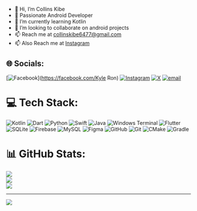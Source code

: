 - 👋 Hi, I’m Collins Kibe
- 👀 Passionate Android Developer
- 🌱 I’m currently learning Kotlin
- 💞️ I’m looking to collaborate on android projects
- 📫 Reach me at collinskibe6477@gmail.com
- 📫 Also Reach me at [Instagram](https://www.instagram.com/_.kibe_r/?hl=en)



## 🌐 Socials:
[![Facebook](https://img.shields.io/badge/Facebook-%231877F2.svg?logo=Facebook&logoColor=white)](https://facebook.com/Kyle Ron) [![Instagram](https://img.shields.io/badge/Instagram-%23E4405F.svg?logo=Instagram&logoColor=white)](https://instagram.com/_.kibe_r) [![X](https://img.shields.io/badge/X-black.svg?logo=X&logoColor=white)](https://x.com/Collinskib15865) [![email](https://img.shields.io/badge/Email-D14836?logo=gmail&logoColor=white)](mailto:collinskibe6477@gmail.com) 

# 💻 Tech Stack:
![Kotlin](https://img.shields.io/badge/kotlin-%237F52FF.svg?style=for-the-badge&logo=kotlin&logoColor=white) ![Dart](https://img.shields.io/badge/dart-%230175C2.svg?style=for-the-badge&logo=dart&logoColor=white) ![Python](https://img.shields.io/badge/python-3670A0?style=for-the-badge&logo=python&logoColor=ffdd54) ![Swift](https://img.shields.io/badge/swift-F54A2A?style=for-the-badge&logo=swift&logoColor=white) ![Java](https://img.shields.io/badge/java-%23ED8B00.svg?style=for-the-badge&logo=openjdk&logoColor=white) ![Windows Terminal](https://img.shields.io/badge/Windows%20Terminal-%234D4D4D.svg?style=for-the-badge&logo=windows-terminal&logoColor=white) ![Flutter](https://img.shields.io/badge/Flutter-%2302569B.svg?style=for-the-badge&logo=Flutter&logoColor=white) ![SQLite](https://img.shields.io/badge/sqlite-%2307405e.svg?style=for-the-badge&logo=sqlite&logoColor=white) ![Firebase](https://img.shields.io/badge/firebase-a08021?style=for-the-badge&logo=firebase&logoColor=ffcd34) ![MySQL](https://img.shields.io/badge/mysql-4479A1.svg?style=for-the-badge&logo=mysql&logoColor=white) ![Figma](https://img.shields.io/badge/figma-%23F24E1E.svg?style=for-the-badge&logo=figma&logoColor=white) ![GitHub](https://img.shields.io/badge/github-%23121011.svg?style=for-the-badge&logo=github&logoColor=white) ![Git](https://img.shields.io/badge/git-%23F05033.svg?style=for-the-badge&logo=git&logoColor=white) ![CMake](https://img.shields.io/badge/CMake-%23008FBA.svg?style=for-the-badge&logo=cmake&logoColor=white) ![Gradle](https://img.shields.io/badge/Gradle-02303A.svg?style=for-the-badge&logo=Gradle&logoColor=white)
# 📊 GitHub Stats:
![](https://github-readme-stats.vercel.app/api?username=Kibeyy&theme=merko&hide_border=false&include_all_commits=false&count_private=false)<br/>
![](https://nirzak-streak-stats.vercel.app/?user=Kibeyy&theme=merko&hide_border=false)<br/>
![](https://github-readme-stats.vercel.app/api/top-langs/?username=Kibeyy&theme=merko&hide_border=false&include_all_commits=false&count_private=false&layout=compact)

---
[![](https://visitcount.itsvg.in/api?id=Kibeyy&icon=0&color=0)](https://visitcount.itsvg.in)

<!-- Proudly created with GPRM ( https://gprm.itsvg.in ) -->
